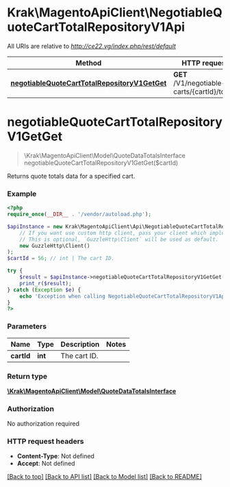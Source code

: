 # Krak\MagentoApiClient\NegotiableQuoteCartTotalRepositoryV1Api

All URIs are relative to *http://ce22.vg/index.php/rest/default*

Method | HTTP request | Description
------------- | ------------- | -------------
[**negotiableQuoteCartTotalRepositoryV1GetGet**](NegotiableQuoteCartTotalRepositoryV1Api.md#negotiableQuoteCartTotalRepositoryV1GetGet) | **GET** /V1/negotiable-carts/{cartId}/totals | 


# **negotiableQuoteCartTotalRepositoryV1GetGet**
> \Krak\MagentoApiClient\Model\QuoteDataTotalsInterface negotiableQuoteCartTotalRepositoryV1GetGet($cartId)



Returns quote totals data for a specified cart.

### Example
```php
<?php
require_once(__DIR__ . '/vendor/autoload.php');

$apiInstance = new Krak\MagentoApiClient\Api\NegotiableQuoteCartTotalRepositoryV1Api(
    // If you want use custom http client, pass your client which implements `GuzzleHttp\ClientInterface`.
    // This is optional, `GuzzleHttp\Client` will be used as default.
    new GuzzleHttp\Client()
);
$cartId = 56; // int | The cart ID.

try {
    $result = $apiInstance->negotiableQuoteCartTotalRepositoryV1GetGet($cartId);
    print_r($result);
} catch (Exception $e) {
    echo 'Exception when calling NegotiableQuoteCartTotalRepositoryV1Api->negotiableQuoteCartTotalRepositoryV1GetGet: ', $e->getMessage(), PHP_EOL;
}
?>
```

### Parameters

Name | Type | Description  | Notes
------------- | ------------- | ------------- | -------------
 **cartId** | **int**| The cart ID. |

### Return type

[**\Krak\MagentoApiClient\Model\QuoteDataTotalsInterface**](../Model/QuoteDataTotalsInterface.md)

### Authorization

No authorization required

### HTTP request headers

 - **Content-Type**: Not defined
 - **Accept**: Not defined

[[Back to top]](#) [[Back to API list]](../../README.md#documentation-for-api-endpoints) [[Back to Model list]](../../README.md#documentation-for-models) [[Back to README]](../../README.md)


